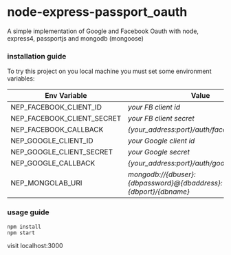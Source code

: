 # node-express-passport_oauth
A simple implementation of Google and Facebook Oauth with node, express4, passportjs and mongodb (mongoose)

### installation guide
To try this project on you local machine you must set some environment variables:

Env Variable  | Value
------------- | -------------
NEP_FACEBOOK_CLIENT_ID      | *your FB client id*
NEP_FACEBOOK_CLIENT_SECRET  | *your FB client secret*
NEP_FACEBOOK_CALLBACK       | *{your_address:port}/auth/facebook/callback*
NEP_GOOGLE_CLIENT_ID        | *your Google client id*
NEP_GOOGLE_CLIENT_SECRET    | *your Google secret*
NEP_GOOGLE_CALLBACK         | *{your_address:port}/auth/google/callback*
NEP_MONGOLAB_URI            | *mongodb://{dbuser}:{dbpassword}@{dbaddress}:{dbport}/{dbname}*

### usage guide
```
npm install
npm start
```
visit localhost:3000
